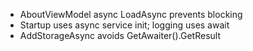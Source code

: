 - AboutViewModel async LoadAsync prevents blocking
- Startup uses async service init; logging uses await
- AddStorageAsync avoids GetAwaiter().GetResult

